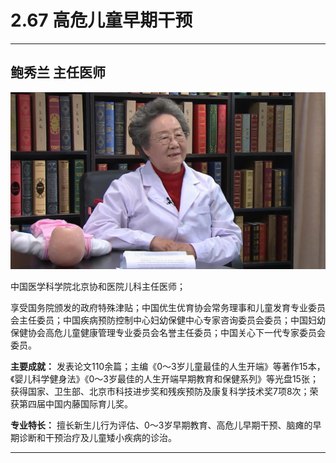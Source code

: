 # 2.67 高危儿童早期干预

---

## 鲍秀兰 主任医师

![1678943974768](image/c02_067/1678943974768.png)

中国医学科学院北京协和医院儿科主任医师；

享受国务院颁发的政府特殊津贴；中国优生优育协会常务理事和儿童发育专业委员会主任委员；中国疾病预防控制中心妇幼保健中心专家咨询委员会委员；中国妇幼保健协会高危儿童健康管理专业委员会名誉主任委员；中国关心下一代专家委员会委员。

**主要成就：** 发表论文110余篇；主编《0～3岁儿童最佳的人生开端》等著作15本，《婴儿科学健身法》《0～3岁最佳的人生开端早期教育和保健系列》等光盘15张；获得国家、卫生部、北京市科技进步奖和残疾预防及康复科学技术奖7项8次；荣获第四届中国内藤国际育儿奖。

**专业特长：** 擅长新生儿行为评估、0～3岁早期教育、高危儿早期干预、脑瘫的早期诊断和干预治疗及儿童矮小疾病的诊治。

---
